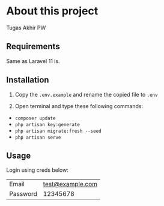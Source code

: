 # About this project

Tugas Akhir PW

## Requirements

Same as Laravel 11 is.

## Installation

1. Copy the `.env.example` and rename the copied file to `.env`

2. Open terminal and type these following commands:

- `composer update`
- `php artisan key:generate`
- `php artisan migrate:fresh --seed`
- `php artisan serve`

## Usage

Login using creds below:

|          |                    |
| :------- | :----------------- |
| Email    | <test@example.com> |
| Password | 12345678           |
